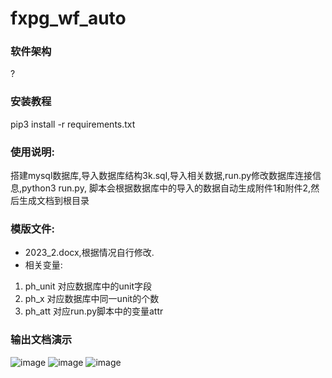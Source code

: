 # fxpg_wf_auto
### 软件架构
?

### 安装教程
pip3 install -r requirements.txt

### 使用说明:
搭建mysql数据库,导入数据库结构3k.sql,导入相关数据,run.py修改数据库连接信息,python3 run.py, 脚本会根据数据库中的导入的数据自动生成附件1和附件2,然后生成文档到根目录

### 模版文件:
+ 2023_2.docx,根据情况自行修改.
+ 相关变量:
1. ph_unit 对应数据库中的unit字段
2. ph_x 对应数据库中同一unit的个数
3. ph_att 对应run.py脚本中的变量attr

### 输出文档演示
![image](https://github.com/jojo874/fxpg_wf_auto/assets/57160501/f7144013-5674-4a84-9d5a-6bf659674908)
![image](https://github.com/jojo874/fxpg_wf_auto/assets/57160501/4293004e-3541-4efa-973f-05f2a96a8218)
![image](https://github.com/jojo874/fxpg_wf_auto/assets/57160501/00f2bbd1-121d-4b80-aff6-93b4e0887502)

